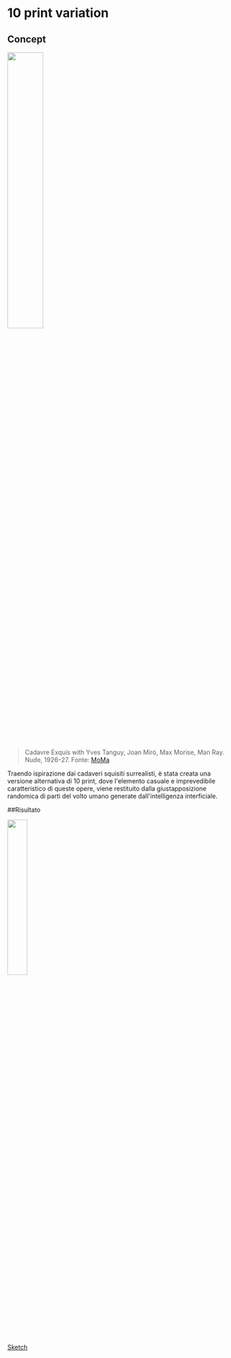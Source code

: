 # 10 print variation

## Concept

<img src="https://github.com/nicolosinatra/digital-experience-archive/blob/2f7ba35ac7523bece40dd359b57cdad7bc03e579/nicolosinatra/img/cadaveri%20squisiti.jpeg" width="40%">

> Cadavre Exquis with Yves Tanguy, Joan Miró, Max Morise, Man Ray. Nude, 1926–27. Fonte: [MoMa](https://www.moma.org/collection/works/35701)

Traendo ispirazione dai cadaveri squisiti surrealisti, è stata creata una versione alternativa di 10 print, dove l'elemento casuale e imprevedibile caratteristico di queste opere, viene restituito dalla giustapposizione randomica di parti del volto umano generate dall'intelligenza interficiale.

##Risultato


<img src="https://github.com/nicolosinatra/digital-experience-archive/blob/2f7ba35ac7523bece40dd359b57cdad7bc03e579/nicolosinatra/img/cadaveri%20squisiti.jpeg" width="30%">

[Sketch](https://editor.p5js.org/nicolo.sinatra2/sketches/7oBB1GI4n)

